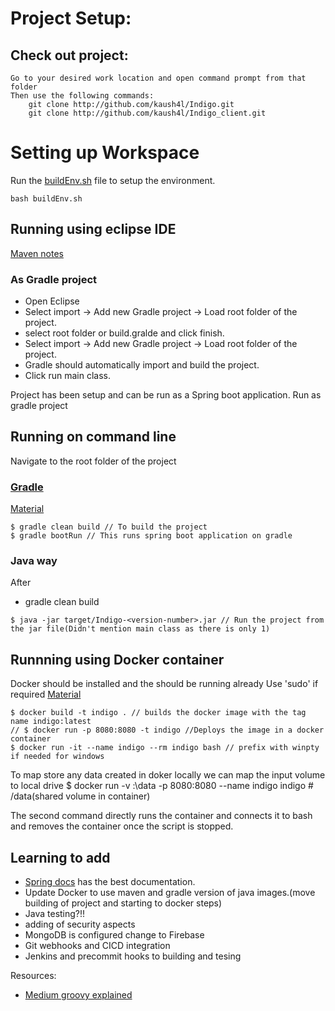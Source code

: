 
# Project Setup:

## Check out project:
	Go to your desired work location and open command prompt from that folder
	Then use the following commands:	
		git clone http://github.com/kaush4l/Indigo.git
		git clone http://github.com/kaush4l/Indigo_client.git

# Setting up Workspace
Run the [buildEnv.sh](buildEnv.sh) file to setup the environment.

~~~
bash buildEnv.sh
~~~

## Running using eclipse IDE

[Maven notes](https://medium.com/@jayanisumudini/convert-maven-project-to-gradle-project-d1a829d7637f)

### As Gradle project
- Open Eclipse
- Select import -> Add new Gradle project -> Load root folder of the project.
- select root folder or build.gralde and click finish.
- Select import -> Add new Gradle project -> Load root folder of the project.
- Gradle should automatically import and build the project.
- Click run main class.

Project has been setup and can be run as a Spring boot application. Run as gradle project


## Running on command line
Navigate to the root folder of the project

### [Gradle](https://javadeveloperzone.com/spring-boot/how-to-run-spring-boot-using-maven-gradle/)
[Material](https://jeoygin.gitbooks.io/learn-y-in-x-minutes/content/gradle.html)
~~~
$ gradle clean build // To build the project
$ gradle bootRun // This runs spring boot application on gradle
~~~

### Java way
After 
- gradle clean build

~~~
$ java -jar target/Indigo-<version-number>.jar // Run the project from the jar file(Didn't mention main class as there is only 1)
~~~

## Runnning using Docker container

Docker should be installed and the should be running already
Use 'sudo' if required
[Material](https://rominirani.com/docker-tutorial-series-a7e6ff90a023)
~~~
$ docker build -t indigo . // builds the docker image with the tag name indigo:latest
// $ docker run -p 8080:8080 -t indigo //Deploys the image in a docker container
$ docker run -it --name indigo --rm indigo bash // prefix with winpty if needed for windows
~~~
To map store any data created in doker locally we can map the input volume to local drive
$ docker run -v <LocalDirectory>:\data -p 8080:8080 --name indigo indigo # /data(shared volume in container)

The second command directly runs the container and connects it to bash and removes the container once the script is stopped.

## Learning to add
 - [Spring docs](https://docs.spring.io/spring-boot/docs/current/reference/htmlsingle/#boot-features-nosql) has the best documentation.
 - Update Docker to use maven and gradle version of java images.(move building of project and starting to docker steps)
 - Java testing?!!
 - adding of security aspects
 - MongoDB is configured change to Firebase
 - Git webhooks and CICD integration
 - Jenkins and precommit hooks to building and tesing

Resources:
- [Medium groovy explained](https://medium.com/@andrewMacmurray/a-beginners-guide-to-gradle-26212ddcafa8)
